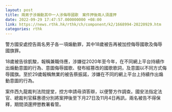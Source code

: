 ```yaml
---
layout: post
title: 兩男子涉煽動其中一人涉侮辱國歌　案件押後兩人須還押
date: 2022-09-29 17:47:57.000000000 +08:00
link: https://news.rthk.hk/rthk/ch/component/k2/1668994-20220929.htm
categories: rthk
---
```


警方國安處控告兩名男子各一項煽動罪，其中18歲被告再被加控侮辱國歌及侮辱國旗罪。

18歲被告徐凱駿，報稱兼職侍應，涉嫌從2020年至今年，在不同網上平台持續作出煽動意圖的行為、意圖侮辱國歌、發布經篡改的國歌歌詞，及意圖以不同方式侮辱國旗。至於29歲報稱無業的被告蔡振諾，涉嫌在不同的網上平台上持續作出煽動意圖的行為。

案件西九龍裁判法院提堂，控方申請毋須答辯，以便警方作調查。國安法指定法官、總裁判官蘇惠德分別將案押後至下月27日及11月4日再訊，兩名被告不得保釋，期間須還押懲教署看管。
